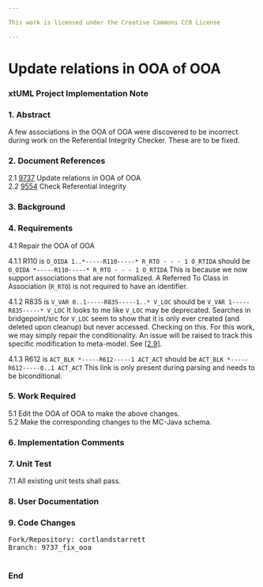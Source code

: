 ```yaml
---

This work is licensed under the Creative Commons CC0 License

---
```


# Update relations in OOA of OOA  
### xtUML Project Implementation Note

### 1. Abstract

A few associations in the OOA of OOA were discovered to be incorrect
during work on the Referential Integrity Checker.  These are to be fixed.

### 2. Document References

<a id="2.1"></a>2.1 [9737](https://support.onefact.net/issues/9737) Update relations in OOA of OOA  
<a id="2.2"></a>2.2 [9554](https://support.onefact.net/issues/9554) Check Referential Integrity  

### 3. Background

### 4. Requirements

4.1 Repair the OOA of OOA  

4.1.1 R110
is `O_OIDA 1..*-----R110-----* R_RTO - - - 1 O_RTIDA`
should be `O_OIDA *-----R110-----* R_RTO - - - 1 O_RTIDA`
This is because we now support associations that are not formalized.
A Referred To Class in Association (`R_RTO`) is not required to
have an identifier.

4.1.2 R835
is `V_VAR 0..1-----R835-----1..* V_LOC`
should be `V_VAR 1-----R835-----* V_LOC`
It looks to me like `V_LOC` may be deprecated.  Searches in bridgepoint/src
for `V_LOC` seem to show that it is only ever created (and deleted upon
cleanup) but never accessed.  Checking on this.  For this work, we may
simply repair the conditionality.  An issue will be raised to track this
specific modification to meta-model.  See [[2.9]](#2.9).

4.1.3 R612
is `ACT_BLK *-----R612-----1 ACT_ACT`
should be `ACT_BLK *-----R612-----0..1 ACT_ACT`
This link is only present during parsing and needs to be biconditional.

### 5. Work Required

5.1 Edit the OOA of OOA to make the above changes.  
5.2 Make the corresponding changes to the MC-Java schema.  

### 6. Implementation Comments

### 7. Unit Test

7.1 All existing unit tests shall pass.

### 8. User Documentation

### 9. Code Changes

<pre>
Fork/Repository: cortlandstarrett  
Branch: 9737_fix_ooa

</pre>

### End

